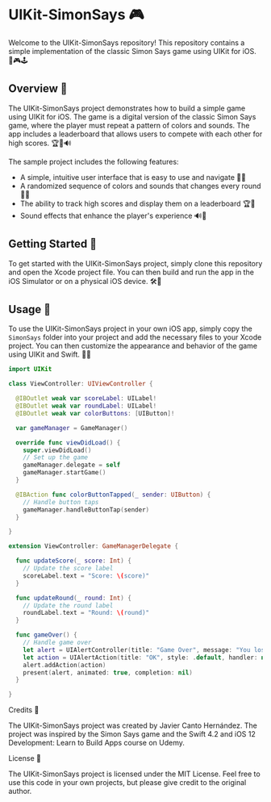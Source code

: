 # UIKit-SimonSays 🎮

Welcome to the UIKit-SimonSays repository! This repository contains a simple implementation of the classic Simon Says game using UIKit for iOS. 📱🎮🕹️

## Overview 📝

The UIKit-SimonSays project demonstrates how to build a simple game using UIKit for iOS. The game is a digital version of the classic Simon Says game, where the player must repeat a pattern of colors and sounds. The app includes a leaderboard that allows users to compete with each other for high scores. 🏆🌟🔊

The sample project includes the following features:

- A simple, intuitive user interface that is easy to use and navigate 📱👀
- A randomized sequence of colors and sounds that changes every round 🎨🎶
- The ability to track high scores and display them on a leaderboard 🏆🌟
- Sound effects that enhance the player's experience 🔊🎵

## Getting Started 🚀

To get started with the UIKit-SimonSays project, simply clone this repository and open the Xcode project file. You can then build and run the app in the iOS Simulator or on a physical iOS device. 🛠️📱

## Usage 🤖

To use the UIKit-SimonSays project in your own iOS app, simply copy the `SimonSays` folder into your project and add the necessary files to your Xcode project. You can then customize the appearance and behavior of the game using UIKit and Swift. 📝🎨

```swift
import UIKit

class ViewController: UIViewController {

  @IBOutlet weak var scoreLabel: UILabel!
  @IBOutlet weak var roundLabel: UILabel!
  @IBOutlet weak var colorButtons: [UIButton]!

  var gameManager = GameManager()

  override func viewDidLoad() {
    super.viewDidLoad()
    // Set up the game
    gameManager.delegate = self
    gameManager.startGame()
  }

  @IBAction func colorButtonTapped(_ sender: UIButton) {
    // Handle button taps
    gameManager.handleButtonTap(sender)
  }

}

extension ViewController: GameManagerDelegate {

  func updateScore(_ score: Int) {
    // Update the score label
    scoreLabel.text = "Score: \(score)"
  }

  func updateRound(_ round: Int) {
    // Update the round label
    roundLabel.text = "Round: \(round)"
  }

  func gameOver() {
    // Handle game over
    let alert = UIAlertController(title: "Game Over", message: "You lost!", preferredStyle: .alert)
    let action = UIAlertAction(title: "OK", style: .default, handler: nil)
    alert.addAction(action)
    present(alert, animated: true, completion: nil)
  }

}
```

Credits 🙌

The UIKit-SimonSays project was created by Javier Canto Hernández. The project was inspired by the Simon Says game and the Swift 4.2 and iOS 12 Development: Learn to Build Apps course on Udemy.

License 📜

The UIKit-SimonSays project is licensed under the MIT License. Feel free to use this code in your own projects, but please give credit to the original author.
